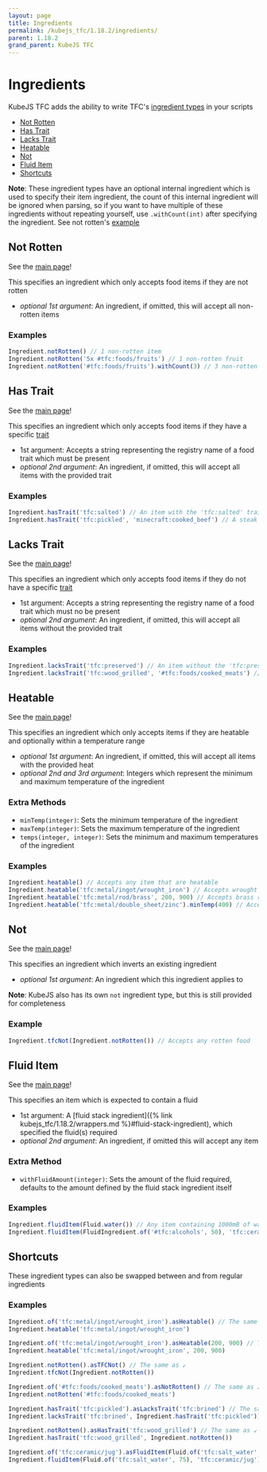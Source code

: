 ```yaml
---
layout: page
title: Ingredients
permalink: /kubejs_tfc/1.18.2/ingredients/
parent: 1.18.2
grand_parent: KubeJS TFC
---
```


# Ingredients

KubeJS TFC adds the ability to write TFC's [ingredient types](https://terrafirmacraft.github.io/Documentation/1.18.x/data/ingredients/) in your scripts

- [Not Rotten](#not-rotten)
- [Has Trait](#has-trait)
- [Lacks Trait](#lacks-trait)
- [Heatable](#heatable)
- [Not](#not)
- [Fluid Item](#fluid-item)
- [Shortcuts](#shortcuts)

**Note**: These ingredient types have an optional internal ingredient which is used to specify their item ingredient, the count of this internal ingredient will be ignored when parsing, so if you want to have multiple of these ingredients without repeating yourself, use `.withCount(int)` after specifying the ingredient. See not rotten's [example](<#examples>)

## Not Rotten

See the [main page](https://terrafirmacraft.github.io/Documentation/1.18.x/data/ingredients/#not-rotten)!

This specifies an ingredient which only accepts food items if they are not rotten

- *optional 1st argument*: An ingredient, if omitted, this will accept all non-rotten items

### Examples

```js
Ingredient.notRotten() // 1 non-rotten item
Ingredient.notRotten('5x #tfc:foods/fruits') // 1 non-rotten fruit
Ingredient.notRotten('#tfc:foods/fruits').withCount(3) // 3 non-rotten fruits
```

## Has Trait

See the [main page](https://terrafirmacraft.github.io/Documentation/1.18.x/data/ingredients/#has-trait)!

This specifies an ingredient which only accepts food items if they have a specific [trait](https://terrafirmacraft.github.io/Documentation/1.18.x/data/common-types/#food-traits)

- 1st argument: Accepts a string representing the registry name of a food trait which must be present
- *optional 2nd argument*: An ingredient, if omitted, this will accept all items with the provided trait

### Examples

```js
Ingredient.hasTrait('tfc:salted') // An item with the 'tfc:salted' trait
Ingredient.hasTrait('tfc:pickled', 'minecraft:cooked_beef') // A steak with the 'tfc:pickled' trait
```

## Lacks Trait

See the [main page](https://terrafirmacraft.github.io/Documentation/1.18.x/data/ingredients/#lacks-trait)!

This specifies an ingredient which only accepts food items if they do not have a specific [trait](https://terrafirmacraft.github.io/Documentation/1.18.x/data/common-types/#food-traits)

- 1st argument: Accepts a string representing the registry name of a food trait which must no be present
- *optional 2nd argument*: An ingredient, if omitted, this will accept all items without the provided trait

### Examples

```js
Ingredient.lacksTrait('tfc:preserved') // An item without the 'tfc:preserved' trait
Ingredient.lacksTrait('tfc:wood_grilled', '#tfc:foods/cooked_meats') // A cooked meat without the 'tfc:wood_grilled' trait
```

## Heatable

See the [main page](https://terrafirmacraft.github.io/Documentation/1.18.x/data/ingredients/#heatable)!

This specifies an ingredient which only accepts items if they are heatable and optionally within a temperature range

- *optional 1st argument*: An ingredient, if omitted, this will accept all items with the provided heat
- *optional 2nd and 3rd argument*: Integers which represent the minimum and maximum temperature of the ingredient

### Extra Methods

- `minTemp(integer)`: Sets the minimum temperature of the ingredient
- `maxTemp(integer)`: Sets the maximum temperature of the ingredient
- `temps(integer, integer)`: Sets the minimum and maximum temperatures of the ingredient

### Examples

```js
Ingredient.heatable() // Accepts any item that are heatable
Ingredient.heatable('tfc:metal/ingot/wrought_iron') // Accepts wrought iron ingots
Ingredient.heatable('tfc:metal/rod/brass', 200, 900) // Accepts brass rods between 200 and 900 degrees Celsius
Ingredient.heatable('tfc:metal/double_sheet/zinc').minTemp(400) // Accepts zinc double sheets above 400 degrees Celsius
```

## Not

See the [main page](https://terrafirmacraft.github.io/Documentation/1.18.x/data/ingredients/#not)!

This specifies an ingredient which inverts an existing ingredient

- *optional 1st argument*: An ingredient which this ingredient applies to

**Note**: KubeJS also has its own `not` ingredient type, but this is still provided for completeness

### Example

```js
Ingredient.tfcNot(Ingredient.notRotten()) // Accepts any rotten food
```

## Fluid Item

See the [main page](https://terrafirmacraft.github.io/Documentation/1.18.x/data/ingredients/#fluid-item)!

This specifies an item which is expected to contain a fluid

- 1st argument: A [fluid stack ingredient]({% link kubejs_tfc/1.18.2/wrappers.md %}#fluid-stack-ingredient), which specified the fluid(s) required
- *optional 2nd argument*: An ingredient, if omitted this will accept any item

### Extra Method

- `withFluidAmount(integer)`: Sets the amount of the fluid required, defaults to the amount defined by the fluid stack ingredient itself

### Examples

```js
Ingredient.fluidItem(Fluid.water()) // Any item containing 1000mB of water
Ingredient.fluidItem(FluidIngredient.of('#tfc:alcohols', 50), 'tfc:ceramic/jug') // A jug containing 50mB of an alcohol
```

## Shortcuts

These ingredient types can also be swapped between and from regular ingredients

### Examples

```js
Ingredient.of('tfc:metal/ingot/wrought_iron').asHeatable() // The same as ↙
Ingredient.heatable('tfc:metal/ingot/wrought_iron')

Ingredient.of('tfc:metal/ingot/wrought_iron').asHeatable(200, 900) // The same as ↙
Ingredient.heatable('tfc:metal/ingot/wrought_iron', 200, 900)

Ingredient.notRotten().asTFCNot() // The same as ↙
Ingredient.tfcNot(Ingredient.notRotten())

Ingredient.of('#tfc:foods/cooked_meats').asNotRotten() // The same as ↙
Ingredient.notRotten('#tfc:foods/cooked_meats')

Ingredient.hasTrait('tfc:pickled').asLacksTrait('tfc:brined') // The same as ↙
Ingredient.lacksTrait('tfc:brined', Ingredient.hasTrait('tfc:pickled'))

Ingredient.notRotten().asHasTrait('tfc:wood_grilled') // The same as ↙
Ingredient.hasTrait('tfc:wood_grilled', Ingredient.notRotten())

Ingredient.of('tfc:ceramic/jug').asFluidItem(Fluid.of('tfc:salt_water', 75)) // The same as ↙
Ingredient.fluidItem(Fluid.of('tfc:salt_water', 75), 'tfc:ceramic/jug')
```
